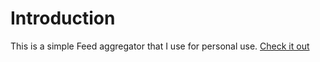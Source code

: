 # Introduction
This is a simple Feed aggregator that I use for personal use. [Check it out](http://mario-encarnacao.com/projects/news/index.html)